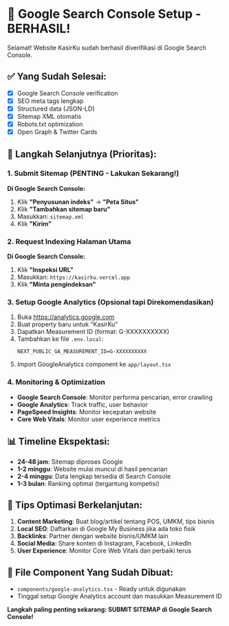 # 🎉 Google Search Console Setup - BERHASIL!

Selamat! Website KasirKu sudah berhasil diverifikasi di Google Search Console.

## ✅ Yang Sudah Selesai:
- [x] Google Search Console verification
- [x] SEO meta tags lengkap
- [x] Structured data (JSON-LD)
- [x] Sitemap XML otomatis
- [x] Robots.txt optimization
- [x] Open Graph & Twitter Cards

## 🚀 Langkah Selanjutnya (Prioritas):

### 1. Submit Sitemap (PENTING - Lakukan Sekarang!)
**Di Google Search Console:**
1. Klik **"Penyusunan indeks"** → **"Peta Situs"**
2. Klik **"Tambahkan sitemap baru"**
3. Masukkan: `sitemap.xml`
4. Klik **"Kirim"**

### 2. Request Indexing Halaman Utama
**Di Google Search Console:**
1. Klik **"Inspeksi URL"**
2. Masukkan: `https://kasirku.vercel.app`
3. Klik **"Minta pengindeksan"**

### 3. Setup Google Analytics (Opsional tapi Direkomendasikan)
1. Buka https://analytics.google.com
2. Buat property baru untuk "KasirKu"
3. Dapatkan Measurement ID (format: G-XXXXXXXXXX)
4. Tambahkan ke file `.env.local`:
   ```
   NEXT_PUBLIC_GA_MEASUREMENT_ID=G-XXXXXXXXXX
   ```
5. Import GoogleAnalytics component ke `app/layout.tsx`

### 4. Monitoring & Optimization
- **Google Search Console**: Monitor performa pencarian, error crawling
- **Google Analytics**: Track traffic, user behavior
- **PageSpeed Insights**: Monitor kecepatan website
- **Core Web Vitals**: Monitor user experience metrics

## 📊 Timeline Ekspektasi:
- **24-48 jam**: Sitemap diproses Google
- **1-2 minggu**: Website mulai muncul di hasil pencarian
- **2-4 minggu**: Data lengkap tersedia di Search Console
- **1-3 bulan**: Ranking optimal (tergantung kompetisi)

## 🎯 Tips Optimasi Berkelanjutan:
1. **Content Marketing**: Buat blog/artikel tentang POS, UMKM, tips bisnis
2. **Local SEO**: Daftarkan di Google My Business jika ada toko fisik
3. **Backlinks**: Partner dengan website bisnis/UMKM lain
4. **Social Media**: Share konten di Instagram, Facebook, LinkedIn
5. **User Experience**: Monitor Core Web Vitals dan perbaiki terus

## 🔧 File Component Yang Sudah Dibuat:
- `components/google-analytics.tsx` - Ready untuk digunakan
- Tinggal setup Google Analytics account dan masukkan Measurement ID

**Langkah paling penting sekarang: SUBMIT SITEMAP di Google Search Console!**
